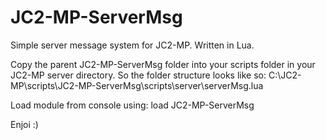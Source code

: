 JC2-MP-ServerMsg
================

Simple server message system for JC2-MP.  Written in Lua.

Copy the parent JC2-MP-ServerMsg folder into your scripts 
folder in your JC2-MP server directory. So the folder 
structure looks like so: 
C:\JC2-MP\scripts\JC2-MP-ServerMsg\scripts\server\serverMsg.lua

Load module from console using: load JC2-MP-ServerMsg

Enjoi :)
